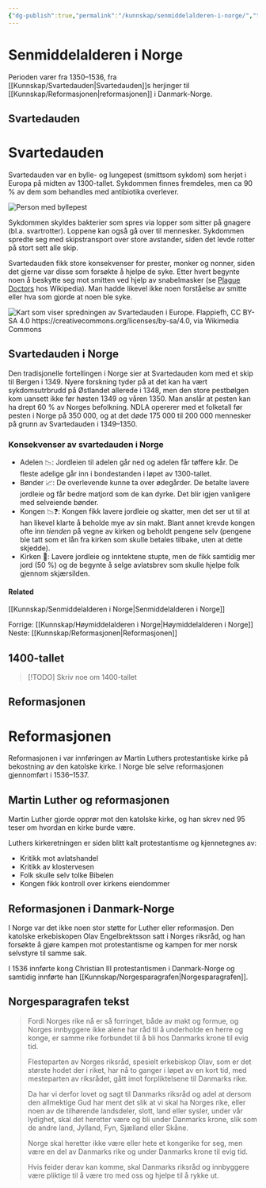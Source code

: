 ```yaml
---
{"dg-publish":true,"permalink":"/kunnskap/senmiddelalderen-i-norge/","title":"Senmiddelalderen i Norge","tags":["historie"]}
---
```



# Senmiddelalderen i Norge
Perioden varer fra 1350–1536, fra [[Kunnskap/Svartedauden\|Svartedauden]]s herjinger til [[Kunnskap/Reformasjonen\|reformasjonen]] i Danmark-Norge.

## Svartedauden

<div class="transclusion internal-embed is-loaded"><div class="markdown-embed">





# Svartedauden
Svartedauden var en bylle- og lungepest (smittsom sykdom) som herjet i Europa på midten av 1300-tallet. Sykdommen finnes fremdeles, men ca 90 % av dem som behandles med antibiotika overlever.

![Person med byllepest](https://upload.wikimedia.org/wikipedia/commons/thumb/2/2f/Plague_-buboes.jpg/1920px-Plague_-buboes.jpg)

Sykdommen skyldes bakterier som spres via lopper som sitter på gnagere (bl.a. svartrotter). Loppene kan også gå over til mennesker. Sykdommen spredte seg med skipstransport over store avstander, siden det levde rotter på stort sett alle skip.

Svartedauden fikk store konsekvenser for prester, monker og nonner, siden det gjerne var disse som forsøkte å hjelpe de syke. Etter hvert begynte noen å beskytte seg mot smitten ved hjelp av snabelmasker (se [Plague Doctors](https://commons.wikimedia.org/wiki/Category:Plague_doctors) hos Wikipedia). Man hadde likevel ikke noen forståelse av smitte eller hva som gjorde at noen ble syke. 

![Kart som viser spredningen av Svartedauden i Europe. Flappiefh, CC BY-SA 4.0 <https://creativecommons.org/licenses/by-sa/4.0>, via Wikimedia Commons](https://upload.wikimedia.org/wikipedia/commons/4/4e/1346-1353_spread_of_the_Black_Death_in_Europe_map.svg)

## Svartedauden i Norge
Den tradisjonelle fortellingen i Norge sier at Svartedauden kom med et skip til Bergen i 1349. Nyere forskning tyder på at det kan ha vært sykdomsutrbrudd på Østlandet allerede i 1348, men den store pestbølgen kom uansett ikke før høsten 1349 og våren 1350. Man anslår at pesten kan ha drept 60 % av Norges befolkning. NDLA opererer med et folketall før pesten i Norge på 350 000, og at det døde 175 000 til 200 000 mennesker på grunn av Svartedauden i 1349–1350.

### Konsekvenser av svartedauden i Norge
* Adelen 📉: Jordleien til adelen går ned og adelen får tøffere kår. De fleste adelige går inn i bondestanden i løpet av 1300-tallet. 
* Bønder 📈: De overlevende kunne ta over ødegårder. De betalte lavere jordleie og får bedre matjord som de kan dyrke. Det blir igjen vanligere med selveiende bønder.
* Kongen 📉❓: Kongen fikk lavere jordleie og skatter, men det ser ut til at han likevel klarte å beholde mye av sin makt. Blant annet krevde kongen ofte inn *tienden* på vegne av kirken og beholdt pengene selv (pengene ble tatt som et lån fra kirken som skulle betales tilbake, uten at dette skjedde).
* Kirken 🧘: Lavere jordleie og inntektene stupte, men de fikk samtidig mer jord (50 %) og de begynte å selge avlatsbrev som skulle hjelpe folk gjennom skjærsilden.

#### Related
[[Kunnskap/Senmiddelalderen i Norge\|Senmiddelalderen i Norge]]

Forrige: [[Kunnskap/Høymiddelalderen i Norge\|Høymiddelalderen i Norge]]
Neste: [[Kunnskap/Reformasjonen\|Reformasjonen]]

</div></div>


## 1400-tallet
>[!TODO]
>Skriv noe om 1400-tallet

## Reformasjonen

<div class="transclusion internal-embed is-loaded"><div class="markdown-embed">





# Reformasjonen
Reformasjonen i var innføringen av Martin Luthers protestantiske kirke på bekostning av den katolske kirke. I Norge ble selve reformasjonen gjennomført i 1536–1537.

## Martin Luther og reformasjonen
Martin Luther gjorde opprør mot den katolske kirke, og han skrev ned 95 teser om hvordan en kirke burde være.

Luthers kirkeretningen er siden blitt kalt protestantisme og kjennetegnes av:
* Kritikk mot avlatshandel
* Kritikk av klostervesen
* Folk skulle selv tolke Bibelen
* Kongen fikk kontroll over kirkens eiendommer

## Reformasjonen i Danmark-Norge
I Norge var det ikke noen stor støtte for Luther eller reformasjon. Den katolske erkebiskopen Olav Engelbrektsson satt i Norges riksråd, og han forsøkte å gjøre kampen mot protestantisme og kampen for mer norsk selvstyre til samme sak.

I 1536 innførte kong Christian III protestantismen i Danmark-Norge og samtidig innførte han [[Kunnskap/Norgesparagrafen\|Norgesparagrafen]].

<div class="transclusion internal-embed is-loaded"><div class="markdown-embed">



## Norgesparagrafen tekst
> Fordi Norges rike nå er så forringet, både av makt og formue, og Norges innbyggere ikke alene har råd til å underholde en herre og konge, er samme rike forbundet til å bli hos Danmarks krone til evig tid.
> 
> Flesteparten av Norges riksråd, spesielt erkebiskop Olav, som er det største hodet der i riket, har nå to ganger i løpet av en kort tid, med mesteparten av riksrådet, gått imot forpliktelsene til Danmarks rike.
> 
> Da har vi derfor lovet og sagt til Danmarks riksråd og adel at dersom den allmektige Gud har ment det slik at vi skal ha Norges rike, eller noen av de tilhørende landsdeler, slott, land eller sysler, under vår lydighet, skal det heretter være og bli under Danmarks krone, slik som de andre land, Jylland, Fyn, Sjælland eller Skåne.
> 
> Norge skal heretter ikke være eller hete et kongerike for seg, men være en del av Danmarks rike og under Danmarks krone til evig tid. 
>
> Hvis feider derav kan komme, skal Danmarks riksråd og innbyggere være pliktige til å være tro med oss og hjelpe til å rykke ut.


</div></div>



</div></div>

